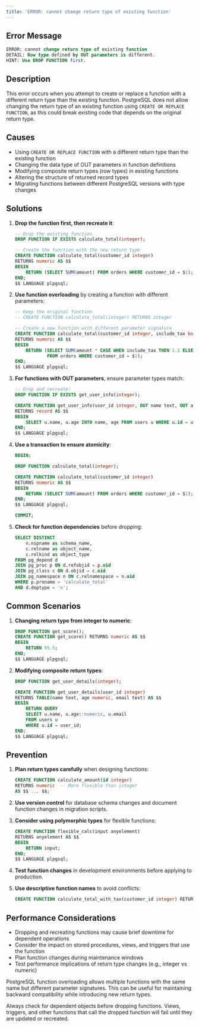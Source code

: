 ```yaml
---
title: 'ERROR: cannot change return type of existing function'
---
```


## Error Message

```sql
ERROR: cannot change return type of existing function
DETAIL: Row type defined by OUT parameters is different.
HINT: Use DROP FUNCTION first.
```

## Description

This error occurs when you attempt to create or replace a function with a different return type than the existing function. PostgreSQL does not allow changing the return type of an existing function using `CREATE OR REPLACE FUNCTION`, as this could break existing code that depends on the original return type.

## Causes

- Using `CREATE OR REPLACE FUNCTION` with a different return type than the existing function
- Changing the data type of OUT parameters in function definitions
- Modifying composite return types (row types) in existing functions
- Altering the structure of returned record types
- Migrating functions between different PostgreSQL versions with type changes

## Solutions

1. **Drop the function first, then recreate it**:

   ```sql
   -- Drop the existing function
   DROP FUNCTION IF EXISTS calculate_total(integer);

   -- Create the function with the new return type
   CREATE FUNCTION calculate_total(customer_id integer)
   RETURNS numeric AS $$
   BEGIN
       RETURN (SELECT SUM(amount) FROM orders WHERE customer_id = $1);
   END;
   $$ LANGUAGE plpgsql;
   ```

2. **Use function overloading** by creating a function with different parameters:

   ```sql
   -- Keep the original function
   -- CREATE FUNCTION calculate_total(integer) RETURNS integer

   -- Create a new function with different parameter signature
   CREATE FUNCTION calculate_total(customer_id integer, include_tax boolean)
   RETURNS numeric AS $$
   BEGIN
       RETURN (SELECT SUM(amount * CASE WHEN include_tax THEN 1.1 ELSE 1 END)
               FROM orders WHERE customer_id = $1);
   END;
   $$ LANGUAGE plpgsql;
   ```

3. **For functions with OUT parameters**, ensure parameter types match:

   ```sql
   -- Drop and recreate:
   DROP FUNCTION IF EXISTS get_user_info(integer);

   CREATE FUNCTION get_user_info(user_id integer, OUT name text, OUT age numeric)
   RETURNS record AS $$
   BEGIN
       SELECT u.name, u.age INTO name, age FROM users u WHERE u.id = user_id;
   END;
   $$ LANGUAGE plpgsql;
   ```

4. **Use a transaction to ensure atomicity**:

   ```sql
   BEGIN;

   DROP FUNCTION calculate_total(integer);

   CREATE FUNCTION calculate_total(customer_id integer)
   RETURNS numeric AS $$
   BEGIN
       RETURN (SELECT SUM(amount) FROM orders WHERE customer_id = $1);
   END;
   $$ LANGUAGE plpgsql;

   COMMIT;
   ```

5. **Check for function dependencies** before dropping:

   ```sql
   SELECT DISTINCT
       n.nspname as schema_name,
       c.relname as object_name,
       c.relkind as object_type
   FROM pg_depend d
   JOIN pg_proc p ON d.refobjid = p.oid
   JOIN pg_class c ON d.objid = c.oid
   JOIN pg_namespace n ON c.relnamespace = n.oid
   WHERE p.proname = 'calculate_total'
   AND d.deptype = 'n';
   ```

## Common Scenarios

1. **Changing return type from integer to numeric**:

   ```sql
   DROP FUNCTION get_score();
   CREATE FUNCTION get_score() RETURNS numeric AS $$
   BEGIN
       RETURN 95.5;
   END;
   $$ LANGUAGE plpgsql;
   ```

2. **Modifying composite return types**:

   ```sql
   DROP FUNCTION get_user_details(integer);

   CREATE FUNCTION get_user_details(user_id integer)
   RETURNS TABLE(name text, age numeric, email text) AS $$
   BEGIN
       RETURN QUERY
       SELECT u.name, u.age::numeric, u.email
       FROM users u
       WHERE u.id = user_id;
   END;
   $$ LANGUAGE plpgsql;
   ```

## Prevention

1. **Plan return types carefully** when designing functions:

   ```sql
   CREATE FUNCTION calculate_amount(id integer)
   RETURNS numeric  -- More flexible than integer
   AS $$ ... $$;
   ```

2. **Use version control** for database schema changes and document function changes in migration scripts.

3. **Consider using polymorphic types** for flexible functions:

   ```sql
   CREATE FUNCTION flexible_calc(input anyelement)
   RETURNS anyelement AS $$
   BEGIN
       RETURN input;
   END;
   $$ LANGUAGE plpgsql;
   ```

4. **Test function changes** in development environments before applying to production.

5. **Use descriptive function names** to avoid conflicts:

   ```sql
   CREATE FUNCTION calculate_total_with_tax(customer_id integer) RETURNS numeric;
   ```

## Performance Considerations

- Dropping and recreating functions may cause brief downtime for dependent operations
- Consider the impact on stored procedures, views, and triggers that use the function
- Plan function changes during maintenance windows
- Test performance implications of return type changes (e.g., integer vs numeric)

<HintBlock type="info">

PostgreSQL function overloading allows multiple functions with the same name but different parameter signatures. This can be useful for maintaining backward compatibility while introducing new return types.

</HintBlock>

<HintBlock type="warning">

Always check for dependent objects before dropping functions. Views, triggers, and other functions that call the dropped function will fail until they are updated or recreated.

</HintBlock>

